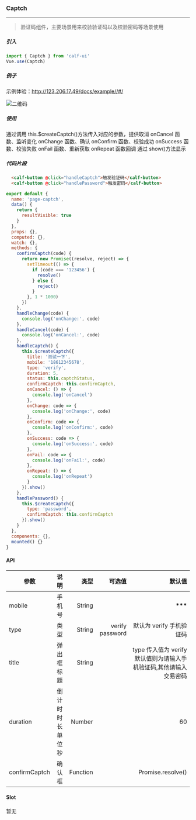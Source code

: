 ### Captch

---

> 验证码组件，主要场景用来校验验证码以及校验密码等场景使用

##### 引入

```javascript
import { Captch } from 'calf-ui'
Vue.use(Captch)
```

##### 例子

示例体验：http://123.206.17.49/docs/example//#/

![二维码](https://raw.githubusercontent.com/wendaosanshou/calf-ui/master/docs/assets/example-qrcode.png)

##### 使用

通过调用 this.$createCaptch()方法传入对应的参数，提供取消 onCancel 函数、监听变化 onChange 函数、确认 onConfirm 函数、校验成功 onSuccess 函数、校验失败 onFail 函数、重新获取 onRepeat 函数回调 通过 show()方法显示

##### 代码片段

```html
  <calf-button @click="handleCaptch">触发验证码</calf-button>
  <calf-button @click="handlePassword">触发密码</calf-button>
```

```javascript
export default {
  name: 'page-captch',
  data() {
    return {
      resultVisible: true
    }
  },
  props: {},
  computed: {},
  watch: {},
  methods: {
    confirmCaptch(code) {
      return new Promise((resolve, reject) => {
        setTimeout(() => {
          if (code === '123456') {
            resolve()
          } else {
            reject()
          }
        }, 1 * 1000)
      })
    },
    handleChange(code) {
      console.log('onChange:', code)
    },
    handleCancel(code) {
      console.log('onCancel:', code)
    },
    handleCaptch() {
      this.$createCaptch({
        title: '测试一下',
        mobile: '18612345678',
        type: 'verify',
        duration: 5,
        status: this.captchStatus,
        confirmCaptch: this.confirmCaptch,
        onCancel: () => {
          console.log('onCancel')
        },
        onChange: code => {
          console.log('onChange:', code)
        },
        onConfirm: code => {
          console.log('onConfirm:', code)
        },
        onSuccess: code => {
          console.log('onSuccess:', code)
        },
        onFail: code => {
          console.log('onFail:', code)
        },
        onRepeat: () => {
          console.log('onRepeat')
        }
      }).show()
    },
    handlePassword() {
      this.$createCaptch({
        type: 'password',
        confirmCaptch: this.confirmCaptch
      }).show()
    }
  },
  components: {},
  mounted() {}
}
```

#### API

| 参数          |       说明       |     类型 |          可选值 |                                                             默认值 |
| ------------- | :--------------: | -------: | --------------: | -----------------------------------------------------------------: |
| mobile        |      手机号      |   String |                 |                                                     ****\*\*\***** |
| type          |       类型       |   String | verify password |                                           默认为 verify 手机验证码 |
| title         |    弹出框标题    |   String |                 | type 传入值为 verify 默认值则为请输入手机验证码,其他请输入交易密码 |
| duration      | 倒计时时长单位秒 |   Number |                 |                                                                 60 |
| confirmCaptch |      确认框      | Function |                 |                                                  Promise.resolve() |

#### Slot

暂无
